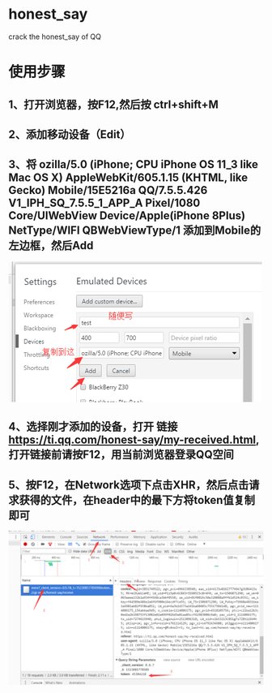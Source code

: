 # honest_say
crack the honest_say of QQ

使用步骤
===

1、打开浏览器，按F12,然后按 ctrl+shift+M
---

2、添加移动设备（Edit）
---

3、将 ozilla/5.0 (iPhone; CPU iPhone OS 11_3 like Mac OS X) AppleWebKit/605.1.15 (KHTML, like Gecko) Mobile/15E5216a QQ/7.5.5.426 V1_IPH_SQ_7.5.5_1_APP_A Pixel/1080 Core/UIWebView Device/Apple(iPhone 8Plus) NetType/WIFI QBWebViewType/1 添加到Mobile的左边框，然后Add
---


![img](./img/add.png) 

4、选择刚才添加的设备，打开 链接 <a>https://ti.qq.com/honest-say/my-received.html</a>,打开链接前请按F12，用当前浏览器登录QQ空间
---

5、按F12，在Network选项下点击XHR，然后点击请求获得的文件，在header中的最下方将token值复制即可
---

![img](./img/add1.png) 